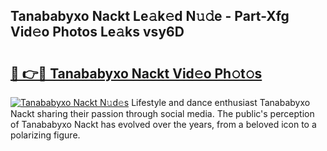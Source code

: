 ## Tanababyxo Nackt Le𝚊k𝚎d N𝚞𝚍e - Part-Xfg Vid𝚎o Photos Le𝚊ks vsy6D

# <h2><a href="http://fb9k104.evod.top/?m=Tanababyxo+Nackt">🔗 👉🔴 Tanababyxo Nackt Vid𝚎o Ph𝚘t𝚘s</a></h2>

[![Tanababyxo Nackt N𝚞d𝚎s](https://i.imgur.com/8V9OHl7.gif)](http://fb9k104.evod.top/?m=Tanababyxo+Nackt)
Lifestyle and dance enthusiast Tanababyxo Nackt sharing their passion through social media. The public's perception of Tanababyxo Nackt has evolved over the years, from a beloved icon to a polarizing figure. 
